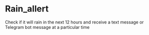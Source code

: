 # Rain_allert
<h> Check if it will rain in the next 12 hours and receive a text message or Telegram bot message at a particular time </h>
